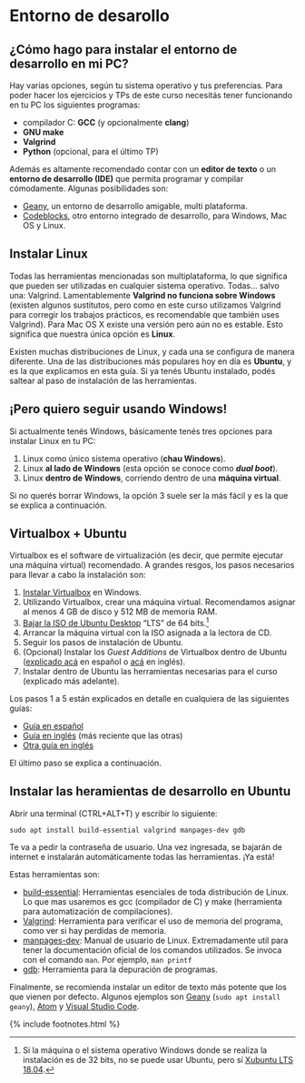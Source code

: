# Entorno de desarollo

## ¿Cómo hago para instalar el entorno de desarrollo en mi PC?

Hay varias opciones, según tu sistema operativo y tus preferencias. Para poder hacer los ejercicios y TPs de este curso necesitás tener funcionando en tu PC los siguientes programas:

*   compilador C: **GCC** (y opcionalmente **clang**)
*   **GNU make**
*   **Valgrind**
*   **Python** (opcional, para el último TP)

Además es altamente recomendado contar con un **editor de texto** o un **entorno de desarrollo (IDE)** que permita programar y compilar cómodamente. Algunas posibilidades son:

*   [Geany](http://www.geany.org/), un entorno de desarrollo amigable, multi plataforma.
*   [Codeblocks](http://www.codeblocks.org/), otro entorno integrado de desarrollo, para Windows, Mac OS y Linux.

## Instalar Linux

Todas las herramientas mencionadas son multiplataforma, lo que significa que pueden ser utilizadas en cualquier sistema operativo. Todas... salvo una: Valgrind. Lamentablemente **Valgrind no funciona sobre Windows** (existen algunos sustitutos, pero como en este curso utilizamos Valgrind para corregir los trabajos prácticos, es recomendable que también uses Valgrind). Para Mac OS X existe una versión pero aún no es estable. Esto significa que nuestra única opción es **Linux**.

Existen muchas distribuciones de Linux, y cada una se configura de manera diferente. Una de las distribuciones más populares hoy en día es **Ubuntu**, y es la que explicamos en esta guía. Si ya tenés Ubuntu instalado, podés saltear al paso de instalación de las herramientas.

## ¡Pero quiero seguir usando Windows!

Si actualmente tenés Windows, básicamente tenés tres opciones para instalar Linux en tu PC:

1.  Linux como único sistema operativo (**chau Windows**).
1.  Linux **al lado de Windows** (esta opción se conoce como **_dual boot_**).
1.  Linux **dentro de Windows**, corriendo dentro de una **máquina virtual**.

Si no querés borrar Windows, la opción 3 suele ser la más fácil y es la que se explica a continuación.

## Virtualbox + Ubuntu

Virtualbox es el software de virtualización (es decir, que permite ejecutar una máquina virtual) recomendado. A grandes resgos, los pasos necesarios para llevar a cabo la instalación son:

1.  [Instalar Virtualbox](http://www.virtualbox.org/wiki/Downloads) en Windows.
1.  Utilizando Virtualbox, crear una máquina virtual. Recomendamos asignar al menos 4 GB de disco y 512 MB de memoria RAM.
1.  [Bajar la ISO de Ubuntu Desktop](https://ubuntu.com/download/desktop) “LTS” de 64 bits.[^no32]
1.  Arrancar la máquina virtual con la ISO asignada a la lectora de CD.
1.  Seguir los pasos de instalación de Ubuntu.
1.  (Opcional) Instalar los _Guest Additions_ de Virtualbox dentro de Ubuntu ([explicado acá](http://reciclado100.blogspot.com.ar/2009/02/como-instalar-guest-additions.html) en español o [acá](http://helpdeskgeek.com/linux-tips/install-virtualbox-guest-additions-in-ubuntu/) en inglés).
1.  Instalar dentro de Ubuntu las herramientas necesarias para el curso (explicado más adelante).

Los pasos 1 a 5 están explicados en detalle en cualquiera de las siguientes guías:

*   [Guía en español](http://www.arturogoga.com/2008/02/19/linux-en-windows-con-virtual-box-ubuntu/)
*   [Guía en inglés](http://www.psychocats.net/ubuntu/virtualbox) (más reciente que las otras)
*   [Otra guía en inglés](http://aruljohn.com/info/virtualbox/)

El último paso se explica a continuación.

[^no32]: Si la máquina o el sistema operativo Windows donde se realiza la instalación es de 32 bits, no se puede usar Ubuntu, pero sí [Xubuntu LTS 18.04](https://xubuntu.org/download/).

## Instalar las heramientas de desarrollo en Ubuntu

Abrir una terminal (CTRL+ALT+T) y escribir lo siguiente:

`sudo apt install build-essential valgrind manpages-dev gdb`

Te va a pedir la contraseña de usuario. Una vez ingresada, se bajarán de internet e instalarán automáticamente todas las herramientas. ¡Ya está!

Estas herramientas son:

* [build-essential](https://packages.ubuntu.com/bionic/build-essential): Herramientas esenciales de toda distribución de Linux. Lo que mas usaremos es gcc (compilador de C) y make (herramienta para automatización de compilaciones).
* [Valgrind](http://valgrind.org/): Herramienta para verificar el uso de memoria del programa, como ver si hay perdidas de memoria.
* [manpages-dev](http://man7.org/linux/man-pages/man1/intro.1.html): Manual de usuario de Linux. Extremadamente util para tener la documentación oficial de los comandos utilizados. Se invoca con el comando `man`. Por ejemplo, `man printf`
* [gdb](https://www.gnu.org/software/gdb/): Herramienta para la depuración de programas.

Finalmente, se recomienda instalar un editor de texto más potente que los que vienen por defecto. Algunos ejemplos son [Geany](https://www.geany.org/) (`sudo apt install geany`), [Atom](https://atom.io/) y [Visual Studio Code](https://code.visualstudio.com/).

{% include footnotes.html %}
